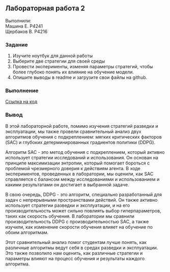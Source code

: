 ## Лабораторная работа 2

Выполнили: <br>
Машина Е. P4241 <br>
Щербаков В. P4216

### Задание

1. Изучите ноутбук для данной работы
2. Выберите две стратегии для своей среды
3. Провести эксперименты, изменяя параметры стратегий, 
чтобы более глубоко понять их влияние на обучение 
модели.
4. Опишите выводы в readme и загрузите свои файлы на 
github.

### Выполнение
[Ссылка на код](https://github.com/mashinakatherina/KnowledgeGrpahCourse/tree/master/Practice/2024/VTSAI/Lab2/mountain-car-continuous/RL_%E2%84%962.ipynb)

### Вывод
В этой лабораторной работе, помимо изучения стратегий разведки и эксплуатации, мы также провели сравнительный анализ двух алгоритмов обучения с подкреплением: мягких критических факторов (SAC) и глубоких детерминированных градиентов политики (DDPG).

Алгоритм SAC - это метод обучения с подкреплением, который активно использует стратегии исследований и использования. Он основан на принципе максимизации энтропии, который помогает бороться с проблемой чрезмерного доверия к действиям агента. В ходе экспериментов, проведенных в лаборатории, мы оценили, как SAC справляется с балансом между исследованиями и использованием и какими результатами он достигает в выбранной задаче.

В свою очередь, DDPG - это алгоритм, специально разработанный для задач с непрерывными пространствами действий. Он также активно использует стратегии разведки и эксплуатации, и на его производительность может сильно повлиять выбор гиперпараметров, таких как скорость обучения. В лаборатории мы сравнили производительность DDPG с производительностью SAC, а также изучили, как изменение скорости обучения влияет на обучение по обоим алгоритмам.

Этот сравнительный анализ помог студентам лучше понять, как различные алгоритмы ведут себя в средах разведки и эксплуатации. Это также позволило нам оценить, как различные стратегии и параметры влияют на процесс обучения и результаты каждого алгоритма.

